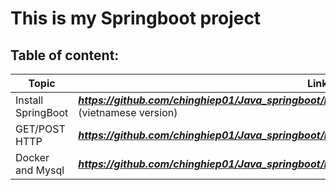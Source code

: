 

# This is my Springboot project 

## Table of content: 

|         Topic       |                              Link                                                               |
| ------------------- | ------------------------------------------------------------------------------------------------|
| Install SpringBoot  |  ***https://github.com/chinghiep01/Java_springboot/blob/main/document/install_spring_boot.md*** (vietnamese  version) |
| GET/POST HTTP       |  ***https://github.com/chinghiep01/Java_springboot/blob/main/document/GET%20_POST_HTTP.md***    |
| Docker and Mysql    |  ***https://github.com/chinghiep01/Java_springboot/blob/main/document/Docker_mysql.md***        |










